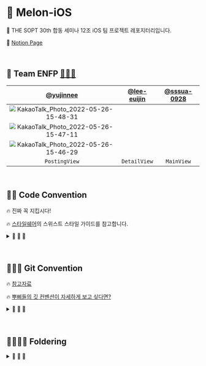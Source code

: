 # 🍈 Melon-iOS

🌈 THE SOPT 30th 합동 세미나 12조 iOS 팀 프로젝트 레포지터리입니다.

🌈 [Notion Page](https://www.notion.so/ENFP-iOS-13948c19a09f4290850f794950bad0c2)

<br>

## 🌈 Team ENFP [🦄🦄🦄](https://www.notion.so/ENFP-iOS-13948c19a09f4290850f794950bad0c2)

| [@yujinnee](https://github.com/yujinnee) | [@lee-euijin](https://github.com/lee-euijin) | [@sssua-0928](https://github.com/sssua-0928) |
| :---: | :---: | :---: |
| ![KakaoTalk_Photo_2022-05-26-15-48-31](https://user-images.githubusercontent.com/51031771/170434276-cbc9aaa8-f4a1-4dc8-befd-558c92f04f31.png)
| ![KakaoTalk_Photo_2022-05-26-15-47-11](https://user-images.githubusercontent.com/51031771/170434375-39f2cafd-53e7-4a67-97a0-d37b47bf0eb3.png)
 |![KakaoTalk_Photo_2022-05-26-15-46-29](https://user-images.githubusercontent.com/51031771/170434415-5deb3bf1-7ac0-4b3b-af18-bb8b876ef1f6.png)|
|`PostingView`|`DetailView`|`MainView`|


    

<br>



## 🌈🌈 Code Convention

<aside>

🔥 진짜 꼭 지킵시다!

🔥 [스타일쉐어](https://github.com/StyleShare/swift-style-guide)의 스위스트 스타일 가이드를 참고합니다.
       
</aside>

<details>

<summary> 💬 💬 💬 </summary>
<div markdown="1">


### 1. 코드 레이아웃


#### 1-1. 공백

- 콜론(`:`)을 쓸 때에는 콜론의 오른쪽에만 공백을 둡니다.
    
    ```swift
    let names: [String: String]?
    ```
    

- 빈 줄은 딱 한 줄 정도만.. 너무 많은 빈 줄은 지양합니다.

#### 1-2. MARK 구문

- `MARK` 구문 위와 아래에는 공백이 필요합니다.
    
    ```swift
    // MARK: Layout
    
    override func layoutSubviews() {
      // doSomething()
    }
    
    // MARK: Actions
    
    override func menuButtonDidTap() {
      // doSomething()
    }
    ```
    

- `MARK` 구문의 순서는 아래와 같습니다.
    
    ```swift
    // MARK: - Properties
    
    // MARK: - Lifecycle
    
    override func viewDidLoad() {
        super.viewDidLoad()
    }
    
    // MARK: - Override Method UI + Layout
    
    override func configUI() {
        
    }
    
    override func setupAutoLayout() {
        
    }
    
    // MARK: - Custom Method
    
    // MARK: - @objc
    
    ```
    

- `Cell` 파일은 `// MARK: - Lifecycle` 대신 아래와 같습니다.
    
    ```swift
    // MARK: - Initializing
    
    override init(style: UITableViewCell.CellStyle, reuseIdentifier: String?) {
        super.init(style: style, reuseIdentifier: reuseIdentifier)
    }
    
    required convenience init?(coder aDecoder: NSCoder) {
        self.init(style: .default, reuseIdentifier: nil)
    }
    ```
    
- `Delegate`나 `Datasource`를 `extension`으로 빼줄 경우 위에 마크구문을 꼭 써줘야 합니다.
    
    ```swift
    // MARK: - UICollectionViewDelegate
    
    extension MainVC: UICollectionViewDelegate {
    
    ...
    
    }
    ```
    

#### 1-3. 임포트

- 모듈 임포트는 `알파벳 순`으로 정렬합니다.
- 내장 프레임워크를 먼저 임포트하고, 빈 줄로 구분하여 서드파티 프레임워크를 임포트합니다.
    
    ```swift
    import UIKit
    
    import SwiftyColor
    import SwiftyImage
    import Then
    import URLNavigator
    ```
    

<br>

### 2. 네이밍


#### 2-1. 액션 함수 네이밍

- `Action` 함수의 네이밍은 '주어 + 동사 + 목적어' 형태를 사용합니다.
    - **Tap(눌렀다 뗌)** 은  `.touchUpInside`에 대응하고,
    - **Press(누름)** 는  `.touchDown`에 대응합니다.
    - **will~** 은 특정 행위가 일어나기 직전이고, **did~** 는 특정 행위가 일어난 직후입니다.
    - **should~** 는 일반적으로 `Bool`을 반환하는 함수에 사용됩니다.
    
    
    ```
    func backButtonDidTap() {
      // ...
    }
    
    touchUpBackButton
    
    ```
    
<br>

### 3. 권장사항


#### 3-1. 변수 초기화

- 가능하다면 변수를 정의할 때 함께 초기화하도록 합니다.
- [Then](https://github.com/devxoul/Then) 라이브러리를 사용하면 초기화와 함께 속성을 지정할 수 있습니다.
    
    ```swift
    let label = UILabel().then {
      $0.textAlignment = .center
      $0.textColor = .black
      $0.text = "Hello, World!"
    }
    ```
    
    ```swift
    var job: String = "iOS Programmer"
    ```
    

#### 3-2. enum

- 상수를 정의할 때에는 `enum`를 만들어 비슷한 상수끼리 모아둡니다.
    
    재사용성과 유지보수 측면에서 큰 향상을 가져옵니다. 
    
    `struct` 대신 `enum`을 사용하는 이유는, 생성자가 제공되지 않는 자료형을 사용하기 위해서입니다.
    
- [CGFloatLiteral](https://github.com/devxoul/CGFloatLiteral)과 [SwiftyColor](https://github.com/devxoul/SwiftyColor)를 사용해서 코드를 단순화시킵니다.
    
    ```swift
    final class ProfileViewController: UIViewController {
    
      private enum Metric {
        static let profileImageViewLeft = 10.f
        static let profileImageViewRight = 10.f
        static let nameLabelTopBottom = 8.f
        static let bioLabelTop = 6.f
      }
    
      private enum Font {
        static let nameLabel = UIFont.boldSystemFont(ofSize: 14)
        static let bioLabel = UIFont.boldSystemFont(ofSize: 12)
      }
    
      private enum Color {
        static let nameLabelText = 0x000000.color
        static let bioLabelText = 0x333333.color ~ 70%
      }
    
    }
    ```
    

#### 3-3. final

- 더이상 상속이 발생하지 않는 클래스는 항상 `final` 키워드로 선언합니다.
    
    ```swift
    
    final class MyViewController: UIViewController {
      // ...
    }
    
    ```
 
<br>

### 4. ViewController


- `ViewController`, `TableViewCell`, `CollectionViewCell`
    - `VC`, `TVC`, `CVC`로 축약해서 사용합니다.


</div>
</details>

<br>
<br>

## 🌈🌈🌈 Git Convention

🔥 [참고자료](https://github.com/TeamMyDaily/4most-Android/wiki/1.-Git-사용법)

🔥 [뿌삐들의 깃 컨벤션이 자세하게 보고 싶다면?](https://www.notion.so/code-convention-5b50b29bb4444998a9fef9482197b4c7)

<details>

<summary> 💬 💬 💬 </summary>
<div markdown="1">

### Git Flow

```
1. Issue를 생성한다.
2. feature Branch를 생성한다.
3. Add - Commit - Push - Pull Request 의 과정을 거친다.
4. Pull Request가 작성되면 작성자 이외의 다른 팀원이 Code Review를 한다.
5. Code Review가 완료되면 Pull Request 작성자가 develop Branch로 merge 한다.
6. 종료된 Issue와 Pull Request의 Label과 Project를 관리한다.
```

### Commit Message Convention


    - FEAT : 새로운 기능 구현
    - ADD : Feat 이외의 부수적인 코드 추가, 라이브러리 추가, 새로운 View나 Activity 생성
    - CHORE : 그 이외의 잡일/ 버전 코드 수정, 패키지 구조 변경, 파일 이동, 가독성이나 변수명, reformat 등
    - FIX : 버그, 오류 해결
    - DEL : 쓸모없는 코드 및 파일 삭제
    - MOD : xml (스토리보드) 파일만 수정한 경우
    - DOCS : README나 WIKI 등의 문서 개정
    - REFACTOR : 내부 로직은 변경 하지 않고 기존의 코드를 개선하는 리팩토링 시


<details>
<summary>`Prefix` 가 헷갈릴 때 참고해주세요!</summary>
<div markdown="2">

```swift
[ADD] 홈 테이블뷰 높이 관련 코드 추가(#1)
[FEAT] 홈 기능 구현**(#2)
[CHORE] 홈 셀 레이아웃 코드 수정(#2)
[MOVE] 홈 폴더 파일 이동(#2)
[FIX] 홈 셀 리로드 버그 해결(#3)
[DEL] 필요없는 주석 삭제(#2)
```
</div>
</details>


### Branch Naming

`<prefix 소문자로>/<이슈번호>-<관련설명>`

*→ 대소문자 꼭 지켜주세요!*

```swift
feature/2-HomeLayout
feature/10-HomeService
```

### Issue

- Template 사용
- 라벨 달기
- 프로젝트 칸반보드 체크 필수

### Pull Request

- Template 사용 (내용 꼼꼼하게 작성)
- Code Review 24시간 내로

### Merge

- Approved 걸고 코리 받으면 자기자신이 Click

</aside>




</div>
</details>


<br>
<br>

## 🌈🌈🌈🌈 Foldering

<details>

<summary> 💬 💬 💬 </summary>
<div markdown="1">

<br>

```
🗂 Melon-iOS
		   │
		   |── 📂 Global
			 │     |── 📁 Base
		   │     |── 📁 Constant
		   │     |── 📁 Extension
		   │     └── 📁 Protocol
		   │
		   │── 📂 Source
		   │     |── 📁 Model
		   │     |── 📁 Network
		   │     └── 📁 Screen
			 |           |── Component
		   │           │
		   │           |── TabbarController
		   │           |── 📁 Main
		   │           |     |── 📁 VC   
		   │           |     |── 📁 Cell
		   │           |     └── 📁 Component
		   │           |── 📁 Album
		   │           |     |── 📁 VC
		   │           |     |── 📁 Cell
		   │           |     └── 📁 Component 
		   │	         |── 📁 Posting
		   │                 |── 📁 VC 
		   │                 |── 📁 Cell 
		   │                 └── 📁 Component
		   │           
		   │         
		   │
		   └── 📂 Resource
		       |
		       |── 📁 Support
		       |     |── AppDelegate.swift     
		       |     └── SceneDelegate.swift
		       |
		       |── 📁 Storyboard
		       |     |── LaunchScreen.storyboard    
		       |     |── Main.storyboard    
		       |     |── Album.storyboard    
		       |     └── Posting.storyboard
		       |
		       |── Assets.xcassets
		       └── Info.plist
		
```

</div>
</details>


